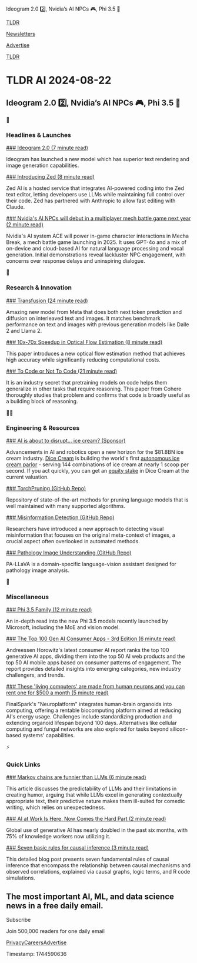 Ideogram 2.0 2️⃣, Nvidia’s AI NPCs 🎮, Phi 3.5 🤖

[TLDR](/)

[Newsletters](/newsletters)

[Advertise](https://advertise.tldr.tech/)

[TLDR](/)

# TLDR AI 2024-08-22

## Ideogram 2.0 2️⃣, Nvidia’s AI NPCs 🎮, Phi 3.5 🤖

🚀

### Headlines & Launches

[### Ideogram 2.0 (7 minute read)](https://about.ideogram.ai/2.0?utm_source=tldrai)

Ideogram has launched a new model which has superior text rendering and image generation capabilities.

[### Introducing Zed (8 minute read)](https://zed.dev/blog/zed-ai?utm_source=tldrai)

Zed AI is a hosted service that integrates AI-powered coding into the Zed text editor, letting developers use LLMs while maintaining full control over their code. Zed has partnered with Anthropic to allow fast editing with Claude.

[### Nvidia's AI NPCs will debut in a multiplayer mech battle game next year (2 minute read)](https://www.theverge.com/2024/8/20/24224391/mecha-break-nvidia-ai-npcs-announced?utm_source=tldrai)

Nvidia's AI system ACE will power in-game character interactions in Mecha Break, a mech battle game launching in 2025. It uses GPT-4o and a mix of on-device and cloud-based AI for natural language processing and vocal generation. Initial demonstrations reveal lackluster NPC engagement, with concerns over response delays and uninspiring dialogue.

🧠

### Research & Innovation

[### Transfusion (24 minute read)](https://arxiv.org/abs/2408.11039?utm_source=tldrai)

Amazing new model from Meta that does both next token prediction and diffusion on interleaved text and images. It matches benchmark performance on text and images with previous generation models like Dalle 2 and Llama 2.

[### 10x-70x Speedup in Optical Flow Estimation (8 minute read)](https://arxiv.org/abs/2408.10161v1?utm_source=tldrai)

This paper introduces a new optical flow estimation method that achieves high accuracy while significantly reducing computational costs.

[### To Code or Not To Code (21 minute read)](https://arxiv.org/abs/2408.10914?utm_source=tldrai)

It is an industry secret that pretraining models on code helps them generalize in other tasks that require reasoning. This paper from Cohere thoroughly studies that problem and confirms that code is broadly useful as a building block of reasoning.

👨‍💻

### Engineering & Resources

[### AI is about to disrupt… ice cream? (Sponsor)](https://www.startengine.com/offering/dicecream?utm_source=TLDR&amp;utm_medium=Email&amp;utm_campaign=ai822)

Advancements in AI and robotics open a new horizon for the $81.8BN ice cream industry. [Dice Cream](https://www.startengine.com/offering/dicecream?utm_source=TLDR&utm_medium=Email&utm_campaign=ai822) is building the world's first [autonomous ice cream parlor](https://www.startengine.com/offering/dicecream?utm_source=TLDR&utm_medium=Email&utm_campaign=ai822) - serving 144 combinations of ice cream at nearly 1 scoop per second. If you act quickly, you can get an [equity stake](https://www.startengine.com/offering/dicecream?utm_source=TLDR&utm_medium=Email&utm_campaign=ai822) in Dice Cream at the current valuation.

[### TorchPruning (GitHub Repo)](https://github.com/VainF/Torch-Pruning?utm_source=tldrai)

Repository of state-of-the-art methods for pruning language models that is well maintained with many supported algorithms.

[### Misinformation Detection (GitHub Repo)](https://github.com/ukplab/5pils?utm_source=tldrai)

Researchers have introduced a new approach to detecting visual misinformation that focuses on the original meta-context of images, a crucial aspect often overlooked in automated methods.

[### Pathology Image Understanding (GitHub Repo)](https://github.com/ddw2aigroup2cqupt/pa-llava?utm_source=tldrai)

PA-LLaVA is a domain-specific language-vision assistant designed for pathology image analysis.

🎁

### Miscellaneous

[### Phi 3.5 Family (12 minute read)](https://github.com/microsoft/Phi-3CookBook/blob/c53fa9fda5df6a42476dd8ba5f1ccb446dd1608c/md/01.Introduce/Phi3Family.md?utm_source=tldrai)

An in-depth read into the new Phi 3.5 models recently launched by Microsoft, including the MoE and vision model.

[### The Top 100 Gen AI Consumer Apps - 3rd Edition (6 minute read)](https://a16z.com/100-gen-ai-apps-3/?utm_source=tldrai)

Andreessen Horowitz's latest consumer AI report ranks the top 100 generative AI apps, dividing them into the top 50 AI web products and the top 50 AI mobile apps based on consumer patterns of engagement. The report provides detailed insights into emerging categories, new industry challengers, and trends.

[### These 'living computers' are made from human neurons and you can rent one for $500 a month (5 minute read)](https://www.livescience.com/technology/artificial-intelligence/these-living-computers-are-made-from-human-neurons?utm_source=tldrai)

FinalSpark's "Neuroplatform" integrates human-brain organoids into computing, offering a rentable biocomputing platform aimed at reducing AI's energy usage. Challenges include standardizing production and extending organoid lifespan beyond 100 days. Alternatives like cellular computing and fungal networks are also explored for tasks beyond silicon-based systems' capabilities.

⚡️

### Quick Links

[### Markov chains are funnier than LLMs (6 minute read)](https://emnudge.dev/blog/markov-chains-are-funny/?utm_source=tldrai)

This article discusses the predictability of LLMs and their limitations in creating humor, arguing that while LLMs excel in generating contextually appropriate text, their predictive nature makes them ill-suited for comedic writing, which relies on unexpectedness.

[### AI at Work Is Here. Now Comes the Hard Part (2 minute read)](https://www.microsoft.com/en-us/worklab/work-trend-index/ai-at-work-is-here-now-comes-the-hard-part?utm_source=tldrai)

Global use of generative AI has nearly doubled in the past six months, with 75% of knowledge workers now utilizing it.

[### Seven basic rules for causal inference (3 minute read)](https://pedermisager.org/blog/seven_basic_rules_for_causal_inference/?utm_source=tldrai)

This detailed blog post presents seven fundamental rules of causal inference that encompass the relationship between causal mechanisms and observed correlations, explained via causal graphs, logic terms, and R code simulations.

## The most important AI, ML, and data science news in a free daily email.

Subscribe

Join 500,000 readers for one daily email

[Privacy](/privacy)[Careers](https://jobs.ashbyhq.com/tldr.tech)[Advertise](/ai/advertise)

Timestamp: 1744590636